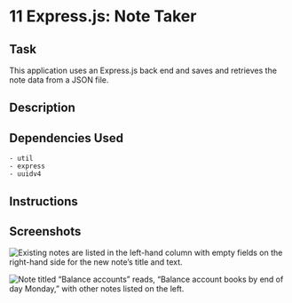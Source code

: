 # 11 Express.js: Note Taker

## Task
This application uses an Express.js back end and saves and retrieves the note data from a JSON file.

## Description



## Dependencies Used
    - util
    - express
    - uuidv4

## Instructions

## Screenshots

![Existing notes are listed in the left-hand column with empty fields on the right-hand side for the new note’s title and text.](./Assets/11-express-homework-demo-01.png)

![Note titled “Balance accounts” reads, “Balance account books by end of day Monday,” with other notes listed on the left.](./Assets/11-express-homework-demo-02.png)